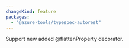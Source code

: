 ```yaml
---
changeKind: feature
packages:
  - "@azure-tools/typespec-autorest"
---
```


Support new added @flattenProperty decorator.
